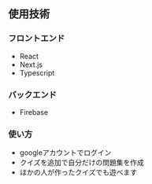 
## 使用技術

### フロントエンド
- React
- Next.js
- Typescript

### バックエンド
- Firebase

### 使い方
- googleアカウントでログイン
- クイズを追加で自分だけの問題集を作成
- ほかの人が作ったクイズでも遊べます
